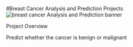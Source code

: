 #Breast Cancer Analysis and Prediction Projects
![breast cancer Analysis and Prediction banner](https://user-images.githubusercontent.com/58104706/93016704-d304ad80-f5e0-11ea-95c0-032c2bee15c3.png)


Project Overview

Predict whether the cancer is benign or malignant
